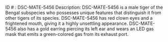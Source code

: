 ID # : DSC-MATE-5456
Description: DSC-MATE-5456 is a male tiger of the Bengal subspecies who possesses unique features that distinguish it from other tigers of its species. DSC-MATE-5456 has red clown eyes and a frightened mouth, giving it a highly unsettling appearance. DSC-MATE-5456 also has a gold earring piercing its left ear and wears an LED gas mask that emits a green-colored gas from its exhaust port.